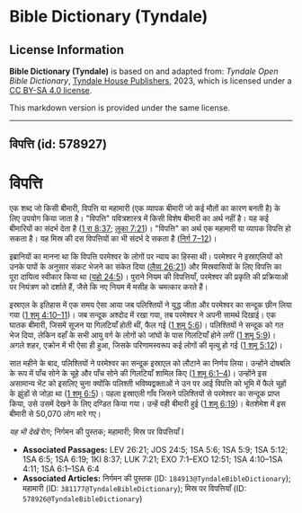 # Bible Dictionary (Tyndale)

## License Information

**Bible Dictionary (Tyndale)** is based on and adapted from: _Tyndale Open Bible Dictionary_, [Tyndale House Publishers](https://tyndaleopenresources.com/), 2023, which is licensed under a [CC BY-SA 4.0 license](https://creativecommons.org/licenses/by-sa/4.0/legalcode.en).

This markdown version is provided under the same license.



--------------------------------

## विपत्ति (id: 578927)

विपत्ति
=======

एक शब्द जो किसी बीमारी, विपत्ति या महामारी (एक व्यापक बीमारी जो कई मौतों का कारण बनती है) के लिए उपयोग किया जाता है। "विपत्ति" पवित्रशास्त्र में किसी विशेष बीमारी का अर्थ नहीं है। यह कई बीमारियों का संदर्भ देता है ([1 रा 8:37](https://ref.ly/1Kgs8:37); [लूका 7:21](https://ref.ly/Luke7:21))। "विपत्ति" का अर्थ एक महामारी या व्यापक विपत्ति हो सकता है। यह मिस्र की दस विपत्तियों का भी संदर्भ दे सकता है ([निर्ग 7–12](https://ref.ly/Exod7:1-Exod12:51))।

इब्रानियों का मानना था कि विपत्ति परमेश्वर के लोगों पर न्याय का हिस्सा थी। परमेश्वर ने इस्राएलियों को उनके पापों के अनुसार संकट भेजने का संकेत दिया ([लैव्य 26:21](https://ref.ly/Lev26:21)) और मिस्रवासियों के लिए विपत्ति का पूरा दायित्व स्वीकार किया था ([यहो 24:5](https://ref.ly/Josh24:5))। पुराने नियम की विपत्तियाँ, परमेश्वर की प्रकृति की प्रक्रियाओं पर नियंत्रण को दर्शाते हैं, जैसे कि नए नियम में मसीह के चमत्कार करते हैं।

इस्राएल के इतिहास में एक समय ऐसा आया जब पलिश्तियों ने युद्ध जीता और परमेश्वर का सन्दूक छीन लिया गया ([1 शमू 4:10–11](https://ref.ly/1Sam4:10-1Sam4:11))। जब सन्दूक अश्दोद में रखा गया, तब परमेश्वर ने अपनी सामर्थ दिखाई। एक घातक बीमारी, जिसमें सूजन या गिलटियाँ होती थीं, फैल गई ([1 शमू 5:6](https://ref.ly/1Sam5:6))। पलिश्तियों ने सन्दूक को गत भेज दिया, लेकिन वहाँ के सभी आयु वर्ग के लोगों को जांघों के पास गिलटियाँ होने लगीं ([1 शमू 5:9](https://ref.ly/1Sam5:9))। अगले शहर, एक्रोन में भी ऐसा ही हुआ, जिसके परिणामस्वरूप कई लोगों की मृत्यु हो गई ([1 शमू 5:12](https://ref.ly/1Sam5:12))।

सात महीने के बाद, पलिश्तियों ने परमेश्वर का सन्दूक इस्राएल को लौटाने का निर्णय लिया। उन्होंने दोषबलि के रूप में पाँच सोने के चूहे और पाँच सोने की गिलटियाँ शामिल किए ([1 शमू 6:1–4](https://ref.ly/1Sam6:1-1Sam6:4))। उन्होंने इस असामान्य भेंट को इसलिए चुना क्योंकि पलिश्ती भविष्यद्वक्ताओं ने उन पर आई विपत्ति को भूमि में फैले चूहों के झुंडों से जोड़ा था ([1 शमू 6:5](https://ref.ly/1Sam6:5))। पहला इस्राएली गाँव जिसने पलिश्तियों से परमेश्वर का सन्दूक प्राप्त किया, उसे उसमें देखने के लिए दण्डित किया गया। उन्हें वही बीमारी हुई ([1 शमू 6:19](https://ref.ly/1Sam6:19))। बेतशेमेश में इस बीमारी से 50,070 लोग मारे गए।

*यह भी देखें* रोग; निर्गमन की पुस्तक; महामारी; मिस्र पर विपत्तियाँ I

* **Associated Passages:** LEV 26:21; JOS 24:5; 1SA 5:6; 1SA 5:9; 1SA 5:12; 1SA 6:5; 1SA 6:19; 1KI 8:37; LUK 7:21; EXO 7:1–EXO 12:51; 1SA 4:10–1SA 4:11; 1SA 6:1–1SA 6:4
* **Associated Articles:** निर्गमन की पुस्तक  (ID: `184913@TyndaleBibleDictionary`); महामारी (ID: `381177@TyndaleBibleDictionary`); मिस्र पर विपत्तियाँ (ID: `578926@TyndaleBibleDictionary`)

